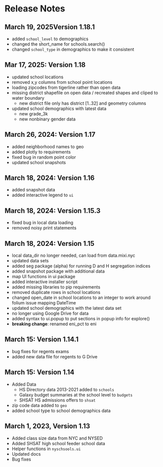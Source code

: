 Release Notes
=============


March 19, 2025Version 1.18.1
----------------------------
- added `school_level` to demographics
- changed the short_name for schools.search()
- changed `school_type` in demographics to make it consistent



Mar 17, 2025: Version 1.18
---------------------------
- updated school locations
- removed x,y columns from school point locations
- loading zipcodes from tigerline rather than open data
- missing district shapefile on open data / recreated shapes and cliped to water boundary
  - new district file only has district [1..32] and geometry columns
- updated school demographics with latest data
  - new grade_3k
  - new nonbinary gender data

March 26, 2024: Version 1.17
----------------------------
- added neighborhood names to geo
- added plotly to requirements
- fixed bug in random point color
- updated school snapshots

March 18, 2024: Version 1.16
----------------------------
- added snapshot data
- added interactive legend to `ui`

March 18, 2024: Version 1.15.3
------------------------------
- fixed bug in local data loading
- removed noisy print statements

March 18, 2024: Version 1.15
-----------------------------
- local data_dir no longer needed, can load from data.mixi.nyc
- updated data sets
- added seg package (alpha) for running D and H segregation indices
- added snapshot package with additional data
- map UI functions in ui package
- added interactive installer script
- added missing libraries to pip requirements
- removed duplicate rows in school locations
- changed open_date in school locations to an integer to work around folium issue mapping DateTime
- updated school demographics with the latest data set
- no longer using Google Drive for data
- added syntax to ui.popup to put sections in popup info for explore()
- **breaking change**: renamed eni_pct to eni



March 15: Version 1.14.1
------------------------
- bug fixes for regents exams
- added new data file for regents to G Drive

March 15: Version 1.14
----------------------
- Added Data
    - HS Directory data 2013-2021 added to `schools`
    - Galaxy budget summaries at the school level to `budgets`
    - SHSAT HS admissions offers to `shsat`
- zip code data added to `geo`
- added school type to school demographics data

March 1, 2023, Version 1.13
---------------------------
- Added class size data from NYC and NYSED
- Added SHSAT high school feeder school data
- Helper functions in `nyschsools.ui`
- Updated docs
- Bug fixes